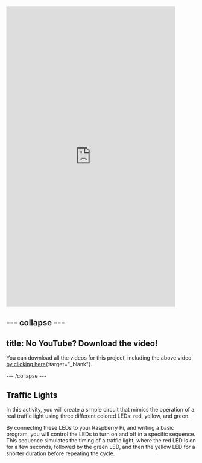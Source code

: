 <html>
    <iframe style="max-width: 448px;" width="100%" height="796" src="https://www.youtube.com/embed/vPlAQEGDriY?rel=0&cc_load_policy=1" frameborder="0" allow="accelerometer; autoplay; clipboard-write; encrypted-media; gyroscope; picture-in-picture; web-share" referrerpolicy="strict-origin-when-cross-origin" allowfullscreen>
    </iframe>    
</html>

--- collapse ---
---
title: No YouTube? Download the video!
---

You can download all the videos for this project, including the above video [by clicking here](https://rpf.io/p/en/rpi-traffic-lights-go){:target="_blank"}. 


--- /collapse ---


## Traffic Lights

In this activity, you will create a simple circuit that mimics the operation of a real traffic light using three different colored LEDs: red, yellow, and green.

 By connecting these LEDs to your Raspberry Pi, and writing a basic program, you will control the LEDs to turn on and off in a specific sequence. This sequence simulates the timing of a traffic light, where the red LED is on for a few seconds, followed by the green LED, and then the yellow LED for a shorter duration before repeating the cycle.

